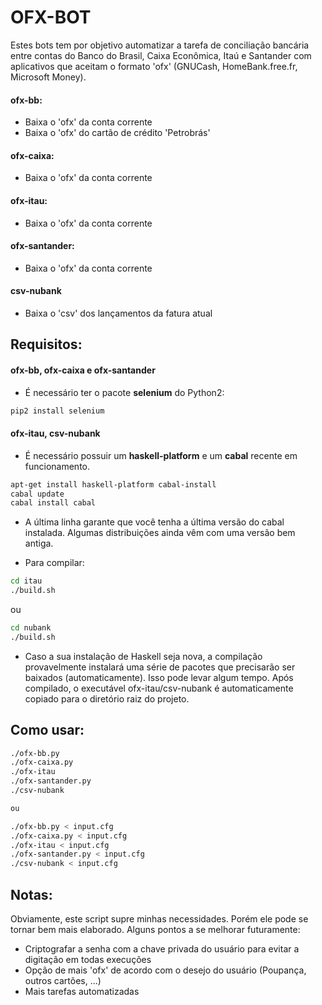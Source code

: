 OFX-BOT
=============

Estes bots tem por objetivo automatizar a tarefa de conciliação bancária entre contas do Banco do Brasil,
Caixa Econômica, Itaú e Santander com aplicativos que aceitam o formato 'ofx' (GNUCash, HomeBank.free.fr, Microsoft Money). 

#### ofx-bb:
* Baixa o 'ofx' da conta corrente
* Baixa o 'ofx' do cartão de crédito 'Petrobrás'

#### ofx-caixa:
* Baixa o 'ofx' da conta corrente

#### ofx-itau:
* Baixa o 'ofx' da conta corrente

#### ofx-santander:
* Baixa o 'ofx' da conta corrente

#### csv-nubank
* Baixa o 'csv' dos lançamentos da fatura atual


Requisitos:
--------------

#### ofx-bb, ofx-caixa e ofx-santander
* É necessário ter o pacote **selenium** do Python2:

```bash
pip2 install selenium
```

#### ofx-itau, csv-nubank

* É necessário possuir um **haskell-platform** e um **cabal** recente em funcionamento.

```bash
apt-get install haskell-platform cabal-install
cabal update
cabal install cabal
```

* A última linha garante que você tenha a última versão do cabal instalada. Algumas distribuições ainda vêm com uma versão bem antiga.

* Para compilar:

```bash
cd itau
./build.sh
```
ou 

```bash
cd nubank
./build.sh
```

* Caso a sua instalação de Haskell seja nova, a compilação provavelmente instalará uma série de pacotes que precisarão ser baixados (automaticamente). Isso pode levar algum tempo. Após compilado, o executável ofx-itau/csv-nubank é automaticamente copiado para o diretório raiz do projeto.


Como usar:
-------------

```bash
./ofx-bb.py
./ofx-caixa.py
./ofx-itau
./ofx-santander.py
./csv-nubank

ou

./ofx-bb.py < input.cfg
./ofx-caixa.py < input.cfg
./ofx-itau < input.cfg
./ofx-santander.py < input.cfg
./csv-nubank < input.cfg
```

Notas:
------------

Obviamente, este script supre minhas necessidades. Porém ele pode se tornar bem mais elaborado.
Alguns pontos a se melhorar futuramente:

* Criptografar a senha com a chave privada do usuário para evitar a digitação em todas execuções
* Opção de mais 'ofx' de acordo com o desejo do usuário (Poupança, outros cartões, ...)
* Mais tarefas automatizadas 

